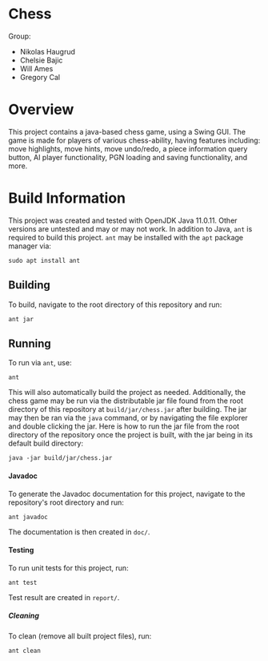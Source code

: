 # Chess
Group:
- Nikolas Haugrud <!---(780-885-3439,nikolas.haugrud.stu@kingsu.ca, n.haugrud@hotmail.com)--> 
- Chelsie Bajic <!---(587-987-8869, chelsie.bajic.stu@kingsu.ca)--> 
- Will Ames <!---(780-217-9522, w_ames@outlook.com (Primary), william.ames.stu@kingsu.ca (Secondary) )--> 
- Gregory Cal <!---(<780-318-3353, gregory.cal.stu@kingsu.ca, gred_cal@yahoo.com)--> 

# Overview

This project contains a java-based chess game, using a Swing GUI. The game is made
for players of various chess-ability, having features including: move highlights,
move hints, move undo/redo, a piece information query button, AI player
functionality, PGN loading and saving functionality, and more.

# Build Information

This project was created and tested with OpenJDK Java 11.0.11. Other versions
are untested and may or may not work. In addition to Java, `ant` is required
to build this project. `ant` may be installed with the `apt` package manager
via:

```
sudo apt install ant
```

## Building

To build, navigate to the root directory of this repository and run:

```
ant jar
```

## Running

To run via `ant`, use:

```
ant
```

This will also automatically build the project as needed. Additionally, the
chess game may be run via the distributable jar file found from the root
directory of this repository at `build/jar/chess.jar` after building. The jar
may then be ran via the `java` command, or by navigating the file explorer and
double clicking the jar. Here is how to run the jar file from the root directory
of the repository once the project is built, with the jar being in its default
build directory:

```
java -jar build/jar/chess.jar
```

#### Javadoc

To generate the Javadoc documentation for this project, navigate to the
repository's root directory and run:

```
ant javadoc
```

The documentation is then created in `doc/`.

#### Testing

To run unit tests for this project, run:

```
ant test
```

Test result are created in `report/`.

##### Cleaning

To clean (remove all built project files), run:

```
ant clean
```
